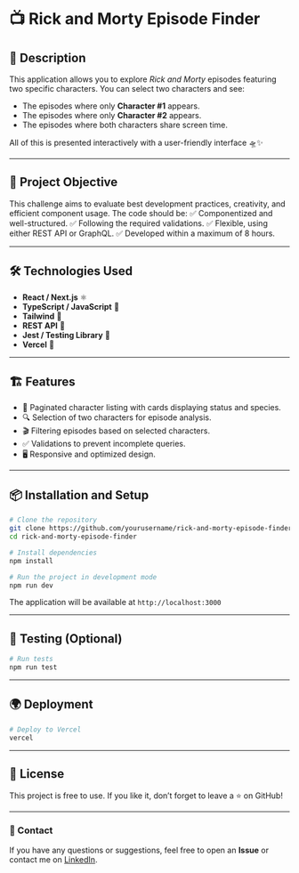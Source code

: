 # 📺 Rick and Morty Episode Finder

## 🚀 Description
This application allows you to explore *Rick and Morty* episodes featuring two specific characters. You can select two characters and see:
- The episodes where only **Character #1** appears.
- The episodes where only **Character #2** appears.
- The episodes where both characters share screen time.

All of this is presented interactively with a user-friendly interface 🛸✨

---

## 🎯 Project Objective
This challenge aims to evaluate best development practices, creativity, and efficient component usage. The code should be:
✅ Componentized and well-structured.
✅ Following the required validations.
✅ Flexible, using either REST API or GraphQL.
✅ Developed within a maximum of 8 hours.

---

## 🛠️ Technologies Used
- **React / Next.js** ⚛️
- **TypeScript / JavaScript** 📜
- **Tailwind** 🎨
- **REST API** 🔗
- **Jest / Testing Library** 🧪
- **Vercel** 🚀

---

## 🏗️ Features
- 📌 Paginated character listing with cards displaying status and species.
- 🔍 Selection of two characters for episode analysis.
- 🎬 Filtering episodes based on selected characters.
- ✅ Validations to prevent incomplete queries.
- 🖥️ Responsive and optimized design.

---

## 📦 Installation and Setup
```bash
# Clone the repository
git clone https://github.com/yourusername/rick-and-morty-episode-finder.git
cd rick-and-morty-episode-finder

# Install dependencies
npm install

# Run the project in development mode
npm run dev
```
The application will be available at `http://localhost:3000`

---

## 🧪 Testing (Optional)
```bash
# Run tests
npm run test
```

---

## 🌍 Deployment 

```bash
# Deploy to Vercel
vercel
```

---

## 📜 License
This project is free to use. If you like it, don’t forget to leave a ⭐ on GitHub!

---

### 📩 Contact
If you have any questions or suggestions, feel free to open an **Issue** or contact me on [LinkedIn](https://www.linkedin.com/in/valentino-spada/).

